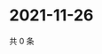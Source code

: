 # 2021-11-26

共 0 条

<!-- BEGIN WEIBO -->
<!-- 最后更新时间 Fri Nov 26 2021 23:12:13 GMT+0800 (China Standard Time) -->

<!-- END WEIBO -->
